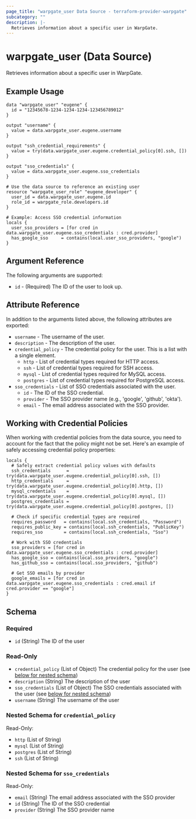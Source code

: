 ```yaml
---
page_title: "warpgate_user Data Source - terraform-provider-warpgate"
subcategory: ""
description: |-
  Retrieves information about a specific user in WarpGate.
---
```


# warpgate_user (Data Source)

Retrieves information about a specific user in WarpGate.

## Example Usage

```hcl
data "warpgate_user" "eugene" {
  id = "12345678-1234-1234-1234-123456789012"
}

output "username" {
  value = data.warpgate_user.eugene.username
}

output "ssh_credential_requirements" {
  value = try(data.warpgate_user.eugene.credential_policy[0].ssh, [])
}

output "sso_credentials" {
  value = data.warpgate_user.eugene.sso_credentials
}

# Use the data source to reference an existing user
resource "warpgate_user_role" "eugene_developer" {
  user_id = data.warpgate_user.eugene.id
  role_id = warpgate_role.developers.id
}

# Example: Access SSO credential information
locals {
  user_sso_providers = [for cred in data.warpgate_user.eugene.sso_credentials : cred.provider]
  has_google_sso     = contains(local.user_sso_providers, "google")
}
```

## Argument Reference

The following arguments are supported:

* `id` - (Required) The ID of the user to look up.

## Attribute Reference

In addition to the arguments listed above, the following attributes are exported:

* `username` - The username of the user.
* `description` - The description of the user.
* `credential_policy` - The credential policy for the user. This is a list with a single element.
  * `http` - List of credential types required for HTTP access.
  * `ssh` - List of credential types required for SSH access.
  * `mysql` - List of credential types required for MySQL access.
  * `postgres` - List of credential types required for PostgreSQL access.
* `sso_credentials` - List of SSO credentials associated with the user.
  * `id` - The ID of the SSO credential.
  * `provider` - The SSO provider name (e.g., 'google', 'github', 'okta').
  * `email` - The email address associated with the SSO provider.

## Working with Credential Policies

When working with credential policies from the data source, you need to account for the fact that the policy might not be set. Here's an example of safely accessing credential policy properties:

```hcl
locals {
  # Safely extract credential policy values with defaults
  ssh_credentials      = try(data.warpgate_user.eugene.credential_policy[0].ssh, [])
  http_credentials     = try(data.warpgate_user.eugene.credential_policy[0].http, [])
  mysql_credentials    = try(data.warpgate_user.eugene.credential_policy[0].mysql, [])
  postgres_credentials = try(data.warpgate_user.eugene.credential_policy[0].postgres, [])

  # Check if specific credential types are required
  requires_password   = contains(local.ssh_credentials, "Password")
  requires_public_key = contains(local.ssh_credentials, "PublicKey")
  requires_sso        = contains(local.ssh_credentials, "Sso")

  # Work with SSO credentials
  sso_providers = [for cred in data.warpgate_user.eugene.sso_credentials : cred.provider]
  has_google_sso = contains(local.sso_providers, "google")
  has_github_sso = contains(local.sso_providers, "github")

  # Get SSO emails by provider
  google_emails = [for cred in data.warpgate_user.eugene.sso_credentials : cred.email if cred.provider == "google"]
}
```

<!-- schema generated by tfplugindocs -->
## Schema

### Required

- `id` (String) The ID of the user

### Read-Only

- `credential_policy` (List of Object) The credential policy for the user (see [below for nested schema](#nestedatt--credential_policy))
- `description` (String) The description of the user
- `sso_credentials` (List of Object) The SSO credentials associated with the user (see [below for nested schema](#nestedatt--sso_credentials))
- `username` (String) The username of the user

<a id="nestedatt--credential_policy"></a>
### Nested Schema for `credential_policy`

Read-Only:

- `http` (List of String)
- `mysql` (List of String)
- `postgres` (List of String)
- `ssh` (List of String)

<a id="nestedatt--sso_credentials"></a>
### Nested Schema for `sso_credentials`

Read-Only:

- `email` (String) The email address associated with the SSO provider
- `id` (String) The ID of the SSO credential
- `provider` (String) The SSO provider name
